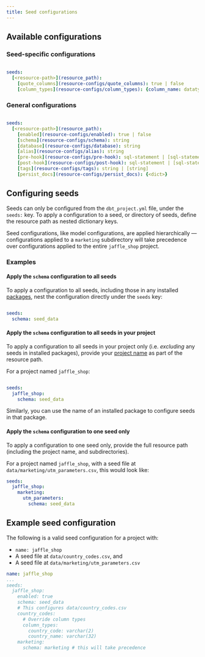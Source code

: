 ```yaml
---
title: Seed configurations
---
```


## Available configurations
### Seed-specific configurations

<File name='dbt_project.yml'>

```yml

seeds:
  [<resource-path>](resource_path):
    [quote_columns](resource-configs/quote_columns): true | false
    [column_types](resource-configs/column_types): {column_name: datatype}

```

</File>


### General configurations

<File name='dbt_project.yml'>

```yml

seeds:
  [<resource-path>](resource_path):
    [enabled](resource-configs/enabled): true | false
    [schema](resource-configs/schema): string
    [database](resource-configs/database): string
    [alias](resource-configs/alias): string
    [pre-hook](resource-configs/pre-hook): sql-statement | [sql-statement]
    [post-hook](resource-configs/post-hook): sql-statement | [sql-statement]
    [tags](resource-configs/tags): string | [string]
    [persist_docs](resource-configs/persist_docs): {<dict>}

```

</File>

## Configuring seeds
Seeds can only be configured from the `dbt_project.yml` file, under the `seeds:` key. To apply a configuration to a seed, or directory of seeds, define the resource path as nested dictionary keys.

Seed configurations, like model configurations, are applied hierarchically — configurations applied to a `marketing` subdirectory will take precedence over configurations applied to the entire `jaffle_shop` project.

### Examples
#### Apply the `schema` configuration to all seeds
To apply a configuration to all seeds, including those in any installed [packages](package-management), nest the configuration directly under the `seeds` key:

<File name='dbt_project.yml'>

```yml

seeds:
  schema: seed_data
```

</File>


#### Apply the `schema` configuration to all seeds in your project
To apply a configuration to all seeds in your project only (i.e. _excluding_ any seeds in installed packages), provide your [project name](project-configs/name.md) as part of the resource path.

For a project named `jaffle_shop`:

<File name='dbt_project.yml'>

```yml

seeds:
  jaffle_shop:
    schema: seed_data
```

</File>

Similarly, you can use the name of an installed package to configure seeds in that package.

#### Apply the `schema` configuration to one seed only
To apply a configuration to one seed only, provide the full resource path (including the project name, and subdirectories).

For a project named `jaffle_shop`, with a seed file at `data/marketing/utm_parameters.csv`, this would look like:

<File name='dbt_project.yml'>

```yml
seeds:
  jaffle_shop:
    marketing:
      utm_parameters:
        schema: seed_data
```

</File>


## Example seed configuration
The following is a valid seed configuration for a project with:
* `name: jaffle_shop`
* A seed file at `data/country_codes.csv`, and
* A seed file at `data/marketing/utm_parameters.csv`


<File name='dbt_project.yml'>

```yml
name: jaffle_shop
...
seeds:
  jaffle_shop:
    enabled: true
    schema: seed_data
    # This configures data/country_codes.csv
    country_codes:
      # Override column types
      column_types:
        country_code: varchar(2)
        country_name: varchar(32)
    marketing:
      schema: marketing # this will take precedence
```

</File>
